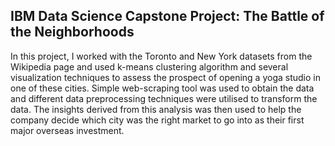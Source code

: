 ## IBM Data Science Capstone Project: The Battle of the Neighborhoods

In this project, I worked with the Toronto and New York datasets from the Wikipedia page and used k-means clustering algorithm and several visualization techniques to assess the prospect of opening a yoga studio in one of these cities. Simple web-scraping tool was used to obtain the data and different data preprocessing techniques were utilised to transform the data. The insights derived from this analysis was then used to help the company decide which city was the right market to go into as their first major overseas investment.